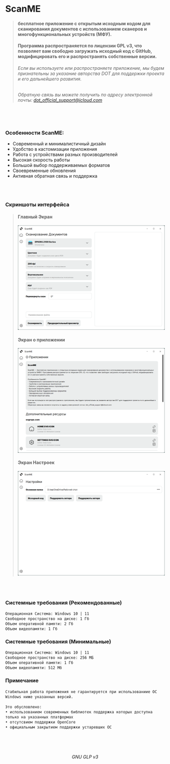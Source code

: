 # ScanME ㅤ
> #### бесплатное приложение с открытым исходным кодом для сканирования документов с использованием сканеров и многофункциональных устройств (МФУ). 
> #### Программа распространяется по лицензии GPL v3, что позволяет вам свободно загружать исходный код с GitHub, модифицировать его и распространять собственные версии.
> ###### Если вы используете или распространяете приложение, мы будем признательны за указание авторства DOT для поддержки проекта и его дальнейшего развития.
> ###### Обратную связь вы можете получить по адресу электронной почты: dot_official_support@icloud.com

###### ㅤ

### Особенности ScanME:
- Современный и минималистичный дизайн
- Удобство в кастомизации приложения
- Работа с устройствами разных производителей
- Высокая скорость работы
- Большой выбор поддерживаемых форматов
- Своевременные обновления
- Активная обратная связь и поддержка

###### ㅤ

### Скриншоты интерфейса
> #### Главный Экран
>![Изображение](https://github.com/DOT-OFFICIAL/ScanME/blob/NEW-FOLDER/Screne/HOME.png "Главный Экран")
>
> #### Экран о приложении
>![Изображение](https://github.com/DOT-OFFICIAL/ScanME/blob/NEW-FOLDER/Screne/ABOUT.png "Главный Экран")
>
> #### Экран Настроек
>![Изображение](https://github.com/DOT-OFFICIAL/ScanME/blob/NEW-FOLDER/Screne/SETTINGS.png "Главный Экран")

###### ㅤ

### Системные требования (Рекомендованные)
    Операционная Система: Windows 10 | 11
    Свободное пространство на диске: 1 Гб
    Объем оперативной памяти: 2 Гб
    Объем видеопамяти: 1 Гб 

### Системные требования (Минимальные)
    Операционная Система: Windows 10 | 11
    Свободное пространство на диске: 256 МБ
    Объем оперативной памяти: 1 Гб
    Объем видеопамяти: 512 Мб 

### Примечание
```
Стабильная работа приложения не гарантируется при использованиие ОС Windows ниже указанных версий.

Это обусловлено:
• использованием современных библиотек поддержка которых доступна только на указанных платформах
• отсутсвием поддержки OpenCore
• официальным закрытием поддержки устаревших ОС  
```

#### ㅤ 

<div id="header" align="center">
    <h1></h1>
    <h6>GNU GLP v3</h6>
</div>  

